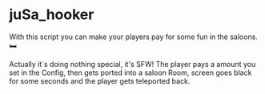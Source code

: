 # juSa_hooker

With this script you can make your players pay for some fun in the saloons. 🛏️ 

Actually it`s doing nothing special, it's SFW! 
The player pays a amount you set in the Config, then gets ported into a saloon Room, screen goes black for some seconds and the player gets teleported back.
